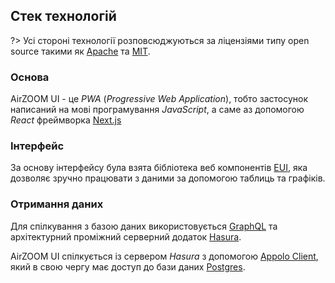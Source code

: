 ## Стек технологій

?> Усі стороні технології розповсюджуються за ліцензіями типу open source такими як [Apache](https://www.apache.org/licenses/LICENSE-2.0.html) та [MIT](https://mit-license.org/).

### Основа

AirZOOM UI - це *PWA* (*Progressive Web Application*), тобто застосунок написаний на мові програмування *JavaScript*, а саме аз допомогою *React* фреймворка [Next.js](https://nextjs.org/)

### Інтерфейс

За основу інтерфейсу була взята бібліотека веб компонентів [EUI](https://elastic.github.io/eui/#/), яка дозволяє зручно працювати з даними за допомогою таблиць та графіків.

### Отримання даних

Для спілкування з базою даних використовується [GraphQL](https://graphql.org/) та архітектурний проміжний серверний додаток [Hasura](https://hasura.io/). 

AirZOOM UI спілкується із сервером *Hasura* з допомогою [Appolo Client](https://www.apollographql.com/), який в свою чергу має доступ до бази даних [Postgres](https://www.postgresql.org/). 


